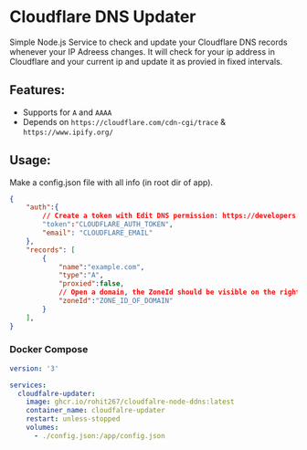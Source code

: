 # Cloudflare DNS Updater
Simple Node.js Service to check and update your Cloudflare DNS records whenever your IP Adreess changes.
It will check for your ip address in Cloudflare and your current ip and update it as provied in fixed intervals.

## Features:
- Supports for `A` and `AAAA`
- Depends on  `https://cloudflare.com/cdn-cgi/trace` & `https://www.ipify.org/`

## Usage:
Make a config.json file with all info (in root dir of app).
```json
{
    "auth":{
        // Create a token with Edit DNS permission: https://developers.cloudflare.com/fundamentals/api/get-started/create-token/
        "token":"CLOUDFLARE_AUTH_TOKEN",
        "email": "CLOUDFLARE_EMAIL"
    },
    "records": [
        {
            "name":"example.com",
            "type":"A",
            "proxied":false,
            // Open a domain, the ZoneId should be visible on the right panel
            "zoneId":"ZONE_ID_OF_DOMAIN"
        }
    ],
}
```
### Docker Compose
```yaml
version: '3'

services:
  cloudfalre-updater:
    image: ghcr.io/rohit267/cloudfalre-node-ddns:latest
    container_name: cloudfalre-updater
    restart: unless-stopped
    volumes:
      - ./config.json:/app/config.json

```